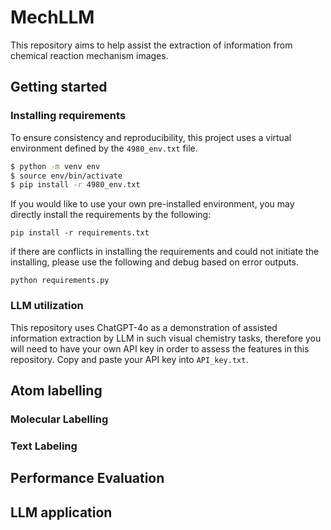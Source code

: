 # MechLLM
This repository aims to help assist the extraction of information from chemical reaction mechanism images.
## Getting started
### Installing requirements
To ensure consistency and reproducibility, this project uses a virtual environment defined by the `4980_env.txt` file.
```bash
$ python -m venv env
$ source env/bin/activate
$ pip install -r 4980_env.txt
```
If you would like to use your own pre-installed environment, you may directly install the requirements by the following:
```
pip install -r requirements.txt
```
if there are conflicts in installing the requirements and could not initiate the installing,
please use the following and debug based on error outputs.
```
python requirements.py
```
### LLM utilization
This repository uses ChatGPT-4o as a demonstration of assisted information extraction by LLM in such visual chemistry tasks, therefore you will need to have your own API key in order to assess the features in this repository. Copy and paste your API key into `API_key.txt`.
## Atom labelling
### Molecular Labelling
### Text Labeling

## Performance Evaluation
## LLM application

   
